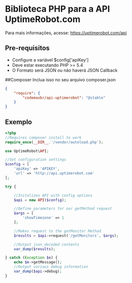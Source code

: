 Biblioteca PHP para a API UptimeRobot.com
==============

Para mais informações, acesse: https://uptimerobot.com/api

## Pre-requisitos
* Configure a variável $config['apiKey']
* Deve estar executando PHP >= 5.4
* O Formato será JSON ou não haverá JSON Callback

##Composer
Inclua isso no seu arquivo composer.json

```JSON
{
    "require": {
        "codemaxbr/api-uptimerobot": "@stable"
    }
}
```

## Exemplo

```PHP
<?php
//Requires composer install to work
require_once(__DIR__.'/vendor/autoload.php');

use UptimeRobot\API;

//Set configuration settings
$config = [
    'apiKey' => 'APIKEY',
    'url' => 'http://api.uptimerobot.com'
];

try {

    //Initalizes API with config options
    $api = new API($config);

    //Define parameters for our getMethod request
    $args = [
        'showTimezone' => 1
    ];

    //Makes request to the getMonitor Method
    $results = $api->request('/getMonitors', $args);

    //Output json_decoded contents
    var_dump($results);

} catch (Exception $e) {
    echo $e->getMessage();
    //Output various debug information
    var_dump($api->debug);
}

```

